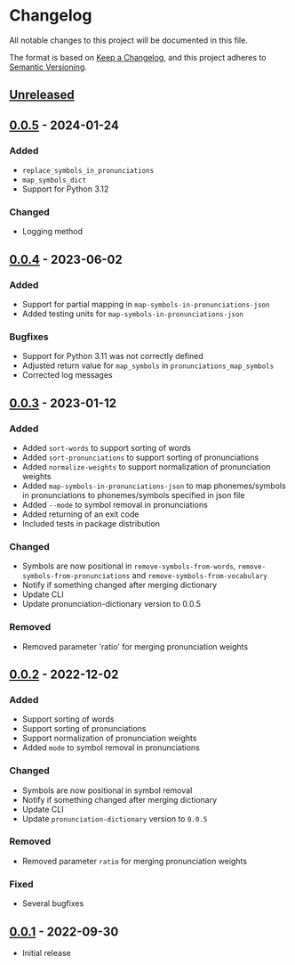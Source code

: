 # Changelog

All notable changes to this project will be documented in this file.

The format is based on [Keep a Changelog](https://keepachangelog.com/en/1.1.0/),
and this project adheres to [Semantic Versioning](https://semver.org/spec/v2.0.0.html).

## [Unreleased]

## [0.0.5] - 2024-01-24

### Added

- `replace_symbols_in_pronunciations`
- `map_symbols_dict`
- Support for Python 3.12

### Changed

- Logging method

## [0.0.4] - 2023-06-02

### Added

- Support for partial mapping in `map-symbols-in-pronunciations-json`
- Added testing units for `map-symbols-in-pronunciations-json`

### Bugfixes

- Support for Python 3.11 was not correctly defined
- Adjusted return value for `map_symbols` in `pronunciations_map_symbols`
- Corrected log messages

## [0.0.3] - 2023-01-12

### Added

- Added `sort-words` to support sorting of words
- Added `sort-pronunciations` to support sorting of pronunciations
- Added `normalize-weights` to support normalization of pronunciation weights
- Added `map-symbols-in-pronunciations-json` to map phonemes/symbols in pronunciations to phonemes/symbols specified in json file
- Added `--mode` to symbol removal in pronunciations
- Added returning of an exit code
- Included tests in package distribution

### Changed

- Symbols are now positional in `remove-symbols-from-words`, `remove-symbols-from-pronunciations` and `remove-symbols-from-vocabulary`
- Notify if something changed after merging dictionary
- Update CLI
- Update pronunciation-dictionary version to 0.0.5

### Removed

- Removed parameter 'ratio' for merging pronunciation weights

## [0.0.2] - 2022-12-02

### Added

- Support sorting of words
- Support sorting of pronunciations
- Support normalization of pronunciation weights
- Added `mode` to symbol removal in pronunciations

### Changed

- Symbols are now positional in symbol removal
- Notify if something changed after merging dictionary
- Update CLI
- Update `pronunciation-dictionary` version to `0.0.5`

### Removed

- Removed parameter `ratio` for merging pronunciation weights

### Fixed

- Several bugfixes

## [0.0.1] - 2022-09-30

- Initial release

[unreleased]: https://github.com/stefantaubert/pronunciation-dictionary-utils/compare/v0.0.5...HEAD
[0.0.5]: https://github.com/stefantaubert/pronunciation-dictionary-utils/compare/v0.0.4...v0.0.5
[0.0.4]: https://github.com/stefantaubert/pronunciation-dictionary-utils/compare/v0.0.3...v0.0.4
[0.0.3]: https://github.com/stefantaubert/pronunciation-dictionary-utils/compare/v0.0.2...v0.0.3
[0.0.2]: https://github.com/stefantaubert/pronunciation-dictionary-utils/compare/v0.0.1...v0.0.2
[0.0.1]: https://github.com/stefantaubert/pronunciation-dictionary-utils/releases/tag/v0.0.1
